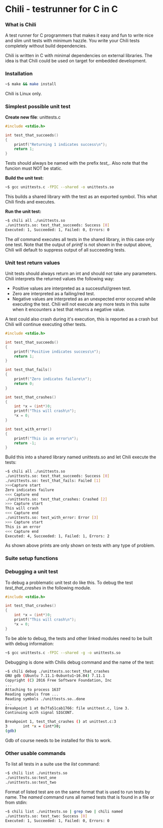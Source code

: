 
# Chili - testrunner for C in C

### What is Chili
A test runner for C programmers that makes it easy and fun to write nice
and slim unit tests with minimum hazzle. You write your Chili tests
completely without build dependencies.

Chili is written in C with minimal dependencies on external libraries.
The idea is that Chili could be used on target for embedded development.

### Installation
```bash
~$ make && make install
```
Chili is Linux only.

### Simplest possible unit test
**Create new file**: unittests.c

```C
#include <stdio.h>

int test_that_succeeds()
{
    printf("Returning 1 indicates success\n");
    return 1;
}
```
Tests should always be named with the prefix *test_*. Also note
that the funcion must NOT be static.

**Build the unit test:**
```bash
~$ gcc unittests.c -fPIC --shared -o unittests.so
```
This builds a shared library with the test as an exported
symbol. This what Chili finds and executes.

**Run the unit test:**
```bash
~$ chili all ./unittests.so
./unittests.so: test_that_succeeds: Success [0]
Executed: 1, Succeeded: 1, Failed: 0, Errors: 0
```
The *all* command executes all tests in the shared library,
in this case only one test. 
Note that the output of *printf* is not shown in the output above, 
Chili will default to suppress output of all succeeding tests.

### Unit test return values
Unit tests should always return an int and should not
take any parameters. Chili interprets the returned values the
following way:

* Positive values are interpreted as a successful/green test.
* Zero are interpreted as a failing/red test.
* Negative values are interpreted as an unexpected error occured
while executing the test. Chili will not execute any more tests
in this suite when it encounters a test that returns a negative
value.

A test could also crash during it's execution, this is reported
as a crash but Chili will continue executing other tests.

```C
#include <stdio.h>

int test_that_succeeds()
{
    printf("Positive indicates success\n");
    return 1;
}

int test_that_fails()
{
    printf("Zero indicates failure\n");
    return 0;
}

int test_that_crashes()
{
    int *x = (int*)0;
    printf("This will crash\n");
    *x = 0;
}

int test_with_error()
{
    printf("This is an error\n");
    return -1;
}
```
Build this into a shared library named unittests.so and let Chili execute the tests:

```bash
~$ chili all ./unittests.so
./unittests.so: test_that_succeeds: Success [0]
./unittests.so: test_that_fails: Failed [1]
>>>Capture start
Zero indicates failure
<<< Capture end
./unittests.so: test_that_crashes: Crashed [2]
>>> Capture start
This will crash
<<< Capture end
./unittests.so: test_with_error: Error [3]
>>> Capture start
This is an error
<<< Capture end
Executed: 4, Succeeded: 1, Failed: 1, Errors: 2
```
As shown above prints are only shown on tests with any type of problem.

### Suite setup functions

### Debugging a unit test
To debug a problematic unit test do like this. To debug the test *test_that_crashes* in the following module.

```C
#include <stdio.h>

int test_that_crashes()
{
    int *x = (int*)0;
    printf("This will crash\n");
    *x = 0;
}
```
To be able to debug, the tests and other linked modules need to be built with debug information:

```bash
~$ gcc unittests.c -fPIC --shared -g -o unittests.so
```

Debugging is done with Chilis debug command and the name of the test:
```bash
~$ chili debug ./unittests.so:test_that_crashes
GNU gdb (Ubuntu 7.11.1-0ubuntu1~16.04) 7.11.1
Copyright (C) 2016 Free Software Foundation, Inc
...
Attaching to process 1637
Reading symbols from ...
Reading symbols ./unittests.so..done
...
Breakpoint 1 at 0x7fa51cab1766: file unittest.c, line 3.
Continuing with signal SIGCONT.

Breakpoint 1, test_that_crashes () at unittest.c:3
3       int *x = (int*)0;
(gdb)
```
Gdb of course needs to be installed for this to work.

### Other usable commands

To list all tests in a suite use the *list* command:
```bash
~$ chili list ./unittests.so
./unittests.so:test_one
./unittests.so:test_two
```
Format of listed test are on the same format that is used to run tests by name. The *named* command runs all named tests that is found in a file or from stdin:
```bash
~$ chili list ./unittests.so | grep two | chili named
./unittests.so: test_two: Success [0]
Executed: 1, Succeeded: 1, Failed: 0, Errors: 0
```
